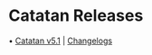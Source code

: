 # Catatan Releases
• [Catatan v5.1](https://github.com/FrogasQ/Catatan/releases/tag/5.1) | [Changelogs]()
